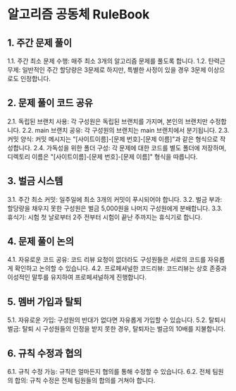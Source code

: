# 알고리즘 공동체 RuleBook

## 1. 주간 문제 풀이

1.1. 주간 최소 문제 수행: 매주 최소 3개의 알고리즘 문제를 풀도록 합니다.
1.2. 탄력근무제: 일반적인 주간 할당량은 3문제로 하지만, 특별한 사정이 있을 경우 3문제 이상으로도 인정합니다.

## 2. 문제 풀이 코드 공유

2.1. 독립된 브랜치 사용: 각 구성원은 독립된 브랜치를 가지며, 본인의 브랜치만 수정합니다.
2.2. main 브랜치 공유: 각 구성원의 브랜치는 main 브랜치에서 분기됩니다.
2.3. 커밋 양식: 커밋 메시지는 "[사이트이름]-[문제 번호]-[문제 이름]"과 같은 형식으로 작성합니다.
2.4. 가독성을 위한 폴더 구성: 각 문제에 대한 코드를 별도 폴더에 저장하며, 디렉토리 이름은 "[사이트이름]-[문제 번호]-[문제 이름]" 형식을 따릅니다.

## 3. 벌금 시스템

3.1. 주간 최소 커밋: 일주일에 최소 3개의 커밋이 푸시되어야 합니다.
3.2. 벌금 부과: 할당량을 채우지 못한 구성원은 벌금 5,000원을 나머지 구성원에게 분배합니다.
3.3. 휴식기: 시험 첫 날로부터 2주 전부터 시험이 끝난 주까지는 휴식기로 합니다.

## 4. 문제 풀이 논의

4.1. 자유로운 코드 공유: 코드 리뷰 요청이 없더라도 구성원들은 서로의 코드를 자유롭게 확인하고 논의할 수 있습니다.
4.2. 프로페셔널한 코드리뷰: 코드리뷰는 상호 존중과 이성적인 말투를 유지하여 프로페셔널하게 진행합니다.

## 5. 멤버 가입과 탈퇴

5.1. 자유로운 가입: 구성원의 반대가 없다면 자유롭게 가입할 수 있습니다.
5.2. 탈퇴시 벌금: 탈퇴 시 구성원들의 인정을 받지 못한 경우, 탈퇴자는 벌금의 10배를 지불합니다.

## 6. 규칙 수정과 협의

6.1. 규칙 수정 가능: 규칙은 얼마든지 협의를 통해 수정할 수 있습니다.
6.2. 전체 팀원의 합의: 규칙 수정은 전체 팀원들의 합의를 거쳐야 합니다.

